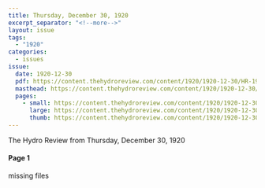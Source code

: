```yaml
---
title: Thursday, December 30, 1920
excerpt_separator: "<!--more-->"
layout: issue
tags:
  - "1920"
categories:
  - issues
issue:
  date: 1920-12-30
  pdf: https://content.thehydroreview.com/content/1920/1920-12-30/HR-1920-12-30.pdf
  masthead: https://content.thehydroreview.com/content/1920/1920-12-30/masthead/HR-1920-12-30.jpg
  pages:
    - small: https://content.thehydroreview.com/content/1920/1920-12-30/small/HR-1920-12-30-01.jpg
      large: https://content.thehydroreview.com/content/1920/1920-12-30/large/HR-1920-12-30-01.jpg
      thumb: https://content.thehydroreview.com/content/1920/1920-12-30/thumbnails/HR-1920-12-30-01.jpg
---
```


The Hydro Review from Thursday, December 30, 1920

<!--more-->

<h4>Page 1</h4>
<p>missing files</p>
